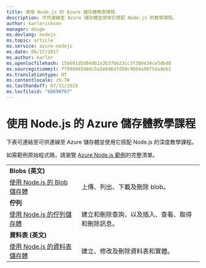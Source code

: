 ```yaml
---
title: 使用 Node.js 的 Azure 儲存體教學課程
description: 可供連線至 Azure 儲存體並使用它搭配 Node.js 的教學課程。
author: karlerickson
manager: douge
ms.devlang: nodejs
ms.topic: article
ms.service: azure-nodejs
ms.date: 06/17/2017
ms.author: karler
ms.openlocfilehash: 15b691d5d84db1e3b37bb23cc3f308e34ce5dbd8
ms.sourcegitcommit: f799dd4590dc5a5e646d7d50c9604a9975dadeb1
ms.translationtype: HT
ms.contentlocale: zh-TW
ms.lasthandoff: 07/31/2019
ms.locfileid: "68690767"
---
```

# <a name="azure-storage-with-nodejs-tutorials"></a>使用 Node.js 的 Azure 儲存體教學課程

下表可連結至可供連線至 Azure 儲存體並使用它搭配 Node.js 的深度教學課程。

如需範例原始程式碼，請瀏覽 [Azure Node.js 範例](https://azure.microsoft.com/resources/samples/?term=nodejs)的完整清單。

| | |
|---|---|
| **Blobs (英文)** ||
| [使用 Node.js 的 Blob 儲存體](/azure/storage/storage-nodejs-how-to-use-blob-storage?toc=/azure/javascript/toc.json&bc=/azure/javascript/breadcrumb/toc.json) | 上傳、列出、下載及刪除 blob。 |
| **佇列** ||
| [使用 Node.js 的佇列儲存體](/azure/storage/storage-nodejs-how-to-use-queues?toc=/azure/javascript/toc.json&bc=/azure/javascript/breadcrumb/toc.json) | 建立和刪除查詢，以及插入、查看、取得和刪除訊息。 |
| **資料表 (英文)** ||
| [使用 Node.js 的資料表儲存體](/azure/storage/storage-nodejs-how-to-use-table-storage?toc=/azure/javascript/toc.json&bc=/azure/javascript/breadcrumb/toc.json) | 建立、修改及刪除資料表和實體。 |
